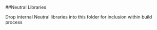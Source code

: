 ##Neutral Libraries

Drop internal Neutral libraries into this folder for inclusion within build process